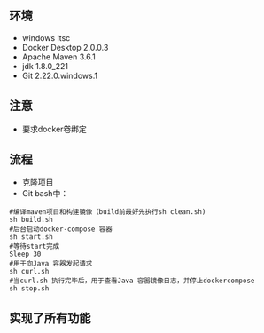## 环境
+ windows ltsc
+ Docker Desktop 2.0.0.3
+ Apache Maven 3.6.1
+ jdk 1.8.0_221
+ Git 2.22.0.windows.1
## 注意
+ 要求docker卷绑定
## 流程
+ 克隆项目
+ Git bash中：
```
#编译maven项目和构建镜像（build前最好先执行sh clean.sh)
sh build.sh
#后台启动docker-compose 容器
sh start.sh
#等待start完成
Sleep 30 
#用于向Java 容器发起请求
sh curl.sh
#当curl.sh 执行完毕后，用于查看Java 容器镜像日志，并停止dockercompose
sh stop.sh
```
## 实现了所有功能
